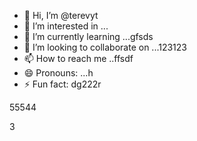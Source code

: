 - 👋 Hi, I’m @terevyt
- 👀 I’m interested in ...
- 🌱 I’m currently learning ...gfsds
- 💞️ I’m looking to collaborate on ...123123
- 📫 How to reach me ..ffsdf
- 😄 Pronouns: ...h
- ⚡ Fun fact: dg222r
<!---4565werasdf
terevyt/terevyt is a ✨ special ✨ repository because its `README.md` (this f63ile) appears on your GitHub profile.vds
You can click the Preview link to take a look at your changes.р123465
--->55544
3
